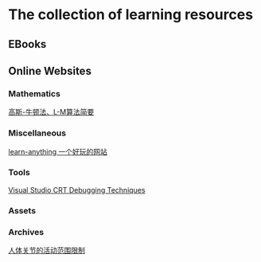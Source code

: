 # The collection of learning resources

## EBooks


## Online Websites

### Mathematics

[高斯-牛顿法、L-M算法简要](https://wym.netlify.app/2019-07-01-nonlinear-optimization/)

### Miscellaneous

[learn-anything 一个好玩的网站](https://learn-anything.xyz/)

### Tools

[Visual Studio CRT Debugging Techniques](https://docs.microsoft.com/en-us/visualstudio/debugger/crt-debugging-techniques?view=vs-2019)


### Assets


### Archives

[人体关节的活动范围限制](http://wiki.secondlife.com/wiki/Suggested_BVH_Joint_Rotation_Limits)
